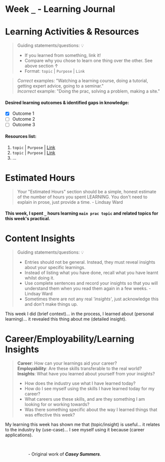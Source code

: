# Week `_` - Learning Journal

# Learning Activities & Resources
> Guiding statements/questions: :bulb:
> - If you learned from something, link it!
> - Compare why you chose to learn one thing over the other. See above section &uarr;
> - Format: `topic` | `Purpose` | `Link` <br>

> *Correct* examples: "Watching a learning course, doing a tutorial, getting expert advice, going to a seminar." <br>
> *Incorrect* example: "Doing the prac, solving a problem, making a site."

#### Desired learning outcomes & identified gaps in knowledge: 
- [x] Outcome 1
- [ ] Outcome 2
- [ ] Outcome 3

#### Resources list:
1. `topic` | `Purpose` | [Link]()
2. `topic` | `Purpose` | [Link]()
3. ...

# Estimated Hours
> Your "Estimated Hours" section should be a simple, honest estimate of the number of hours you spent LEARNING. You don't need to explain in prose, just provide a time. - Lindsay Ward
#### This week, I spent `_` hours learning `main prac topic` and related topics for this week's practical.

# Content Insights
> Guiding statements/questions: :bulb:
> - Entries should not be general. Instead, they must reveal insights about your specific learnings.
> - Instead of listing what you have done, recall what you have learnt whilst doing it.
> - Use complete sentences and record your insights so that you will understand them when you read them again in a few weeks. - Lindsay Ward
> - Sometimes there are not any real *'insights'*, just acknowledge this and don't make things up.

This week I did (brief context)... in the process, I learned about (personal learning)... it revealed this thing about me (detailed insight).

# Career/Employability/Learning Insights
>**Career**: How can your learnings aid your career? <br>
>**Employability**: Are these skills transferable to the real world? <br>
>**Insights**: What have you learned about yourself from your insights? <br>
> - How does the industry use what I have learned today?
> - How do I see myself using the skills I have learned today for my career?
> - What careers use these skills, and are they something I am looking for or working towards?
> - Was there something specific about the way I learned things that was effective this week?

My learning this week has shown me that (topic/insight) is useful... it relates to the industry by (use-case)... I see myself using it because (career applications).

<br>

&nbsp;&nbsp;&nbsp;&nbsp;&nbsp;&nbsp;&nbsp;&nbsp;&nbsp;&nbsp;&nbsp;&nbsp;&nbsp;&nbsp;&nbsp;&nbsp;&nbsp;&nbsp;&nbsp;- Original work of ***Casey Summers***.
